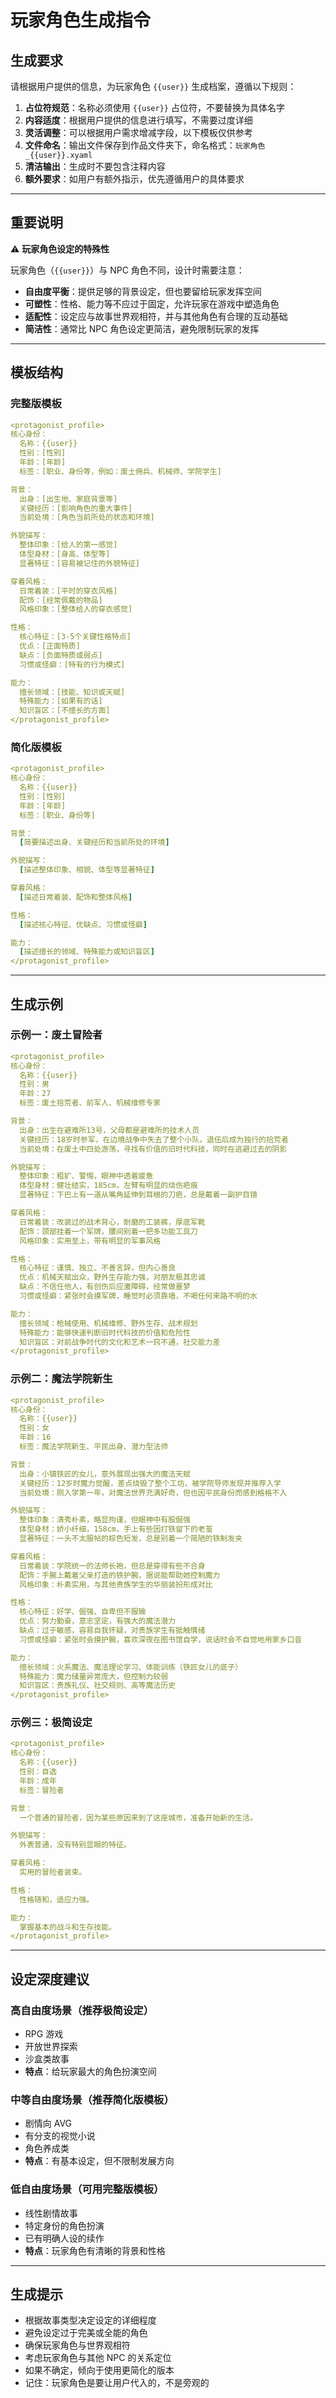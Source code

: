 # 玩家角色生成指令

## 生成要求

请根据用户提供的信息，为玩家角色 `{{user}}` 生成档案，遵循以下规则：

1. **占位符规范**：名称必须使用 `{{user}}` 占位符，不要替换为具体名字
2. **内容适度**：根据用户提供的信息进行填写，不需要过度详细
3. **灵活调整**：可以根据用户需求增减字段，以下模板仅供参考
4. **文件命名**：输出文件保存到作品文件夹下，命名格式：`玩家角色_{{user}}.xyaml`
5. **清洁输出**：生成时不要包含注释内容
6. **额外要求**：如用户有额外指示，优先遵循用户的具体要求

---

## 重要说明

⚠️ **玩家角色设定的特殊性**

玩家角色（`{{user}}`）与 NPC 角色不同，设计时需要注意：

- **自由度平衡**：提供足够的背景设定，但也要留给玩家发挥空间
- **可塑性**：性格、能力等不应过于固定，允许玩家在游戏中塑造角色
- **适配性**：设定应与故事世界观相符，并与其他角色有合理的互动基础
- **简洁性**：通常比 NPC 角色设定更简洁，避免限制玩家的发挥

---

## 模板结构

### 完整版模板

```yaml
<protagonist_profile>
核心身份：
  名称：{{user}}
  性别：[性别]
  年龄：[年龄]
  标签：[职业、身份等，例如：废土佣兵、机械师、学院学生]

背景：
  出身：[出生地、家庭背景等]
  关键经历：[影响角色的重大事件]
  当前处境：[角色当前所处的状态和环境]

外貌描写：
  整体印象：[给人的第一感觉]
  体型身材：[身高、体型等]
  显著特征：[容易被记住的外貌特征]

穿着风格：
  日常着装：[平时的穿衣风格]
  配饰：[经常佩戴的物品]
  风格印象：[整体给人的穿衣感觉]

性格：
  核心特征：[3-5个关键性格特点]
  优点：[正面特质]
  缺点：[负面特质或弱点]
  习惯或怪癖：[特有的行为模式]

能力：
  擅长领域：[技能、知识或天赋]
  特殊能力：[如果有的话]
  知识盲区：[不擅长的方面]
</protagonist_profile>
```

### 简化版模板

```yaml
<protagonist_profile>
核心身份：
  名称：{{user}}
  性别：[性别]
  年龄：[年龄]
  标签：[职业、身份等]

背景：
  [简要描述出身、关键经历和当前所处的环境]

外貌描写：
  [描述整体印象、相貌、体型等显著特征]

穿着风格：
  [描述日常着装、配饰和整体风格]

性格：
  [描述核心特征、优缺点、习惯或怪癖]

能力：
  [描述擅长的领域、特殊能力或知识盲区]
</protagonist_profile>
```

---

## 生成示例

### 示例一：废土冒险者

```yaml
<protagonist_profile>
核心身份：
  名称：{{user}}
  性别：男
  年龄：27
  标签：废土拾荒者、前军人、机械维修专家

背景：
  出身：出生在避难所13号，父母都是避难所的技术人员
  关键经历：18岁时参军，在边境战争中失去了整个小队，退伍后成为独行的拾荒者
  当前处境：在废土中四处游荡，寻找有价值的旧时代科技，同时在逃避过去的阴影

外貌描写：
  整体印象：粗犷、警惕，眼神中透着疲惫
  体型身材：健壮结实，185cm，左臂有明显的烧伤疤痕
  显著特征：下巴上有一道从嘴角延伸到耳根的刀疤，总是戴着一副护目镜

穿着风格：
  日常着装：改装过的战术背心，耐磨的工装裤，厚底军靴
  配饰：颈部挂着一个军牌，腰间别着一把多功能工具刀
  风格印象：实用至上，带有明显的军事风格

性格：
  核心特征：谨慎、独立、不善言辞，但内心善良
  优点：机械天赋出众，野外生存能力强，对朋友极其忠诚
  缺点：不信任他人，有创伤后应激障碍，经常做噩梦
  习惯或怪癖：紧张时会摸军牌，睡觉时必须靠墙，不喝任何来路不明的水

能力：
  擅长领域：枪械使用、机械维修、野外生存、战术规划
  特殊能力：能够快速判断旧时代科技的价值和危险性
  知识盲区：对前战争时代的文化和艺术一窍不通，社交能力差
</protagonist_profile>
```

### 示例二：魔法学院新生

```yaml
<protagonist_profile>
核心身份：
  名称：{{user}}
  性别：女
  年龄：16
  标签：魔法学院新生、平民出身、潜力型法师

背景：
  出身：小镇铁匠的女儿，意外展现出强大的魔法天赋
  关键经历：12岁时魔力觉醒，差点烧毁了整个工坊，被学院导师发现并推荐入学
  当前处境：刚入学第一年，对魔法世界充满好奇，但也因平民身份而感到格格不入

外貌描写：
  整体印象：清秀朴素，略显拘谨，但眼神中有股倔强
  体型身材：娇小纤细，158cm，手上有些因打铁留下的老茧
  显著特征：一头不太服帖的棕色短发，总是别着一个简陋的铁制发夹

穿着风格：
  日常着装：学院统一的法师长袍，但总是穿得有些不合身
  配饰：手腕上戴着父亲打造的铁护腕，据说能帮助她控制魔力
  风格印象：朴素实用，与其他贵族学生的华丽装扮形成对比

性格：
  核心特征：好学、倔强、自卑但不服输
  优点：努力勤奋，意志坚定，有强大的魔法潜力
  缺点：过于敏感，容易自我怀疑，对贵族学生有抵触情绪
  习惯或怪癖：紧张时会摸护腕，喜欢深夜在图书馆自学，说话时会不自觉地用家乡口音

能力：
  擅长领域：火系魔法、魔法理论学习、体能训练（铁匠女儿的底子）
  特殊能力：魔力储量异常庞大，但控制力较弱
  知识盲区：贵族礼仪、社交规则、高等魔法历史
</protagonist_profile>
```

### 示例三：极简设定

```yaml
<protagonist_profile>
核心身份：
  名称：{{user}}
  性别：自选
  年龄：成年
  标签：冒险者

背景：
  一个普通的冒险者，因为某些原因来到了这座城市，准备开始新的生活。

外貌描写：
  外表普通，没有特别显眼的特征。

穿着风格：
  实用的冒险者装束。

性格：
  性格随和，适应力强。

能力：
  掌握基本的战斗和生存技能。
</protagonist_profile>
```

---

## 设定深度建议

### 高自由度场景（推荐极简设定）
- RPG 游戏
- 开放世界探索
- 沙盒类故事
- **特点**：给玩家最大的角色扮演空间

### 中等自由度场景（推荐简化版模板）
- 剧情向 AVG
- 有分支的视觉小说
- 角色养成类
- **特点**：有基本设定，但不限制发展方向

### 低自由度场景（可用完整版模板）
- 线性剧情故事
- 特定身份的角色扮演
- 已有明确人设的续作
- **特点**：玩家角色有清晰的背景和性格

---

## 生成提示

- 根据故事类型决定设定的详细程度
- 避免设定过于完美或全能的角色
- 确保玩家角色与世界观相符
- 考虑玩家角色与其他 NPC 的关系定位
- 如果不确定，倾向于使用更简化的版本
- 记住：玩家角色是要让用户代入的，不是旁观的
